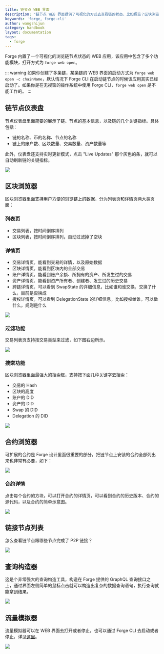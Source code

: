```yaml
---
title: 链节点 WEB 界面
description: '链节点 WEB 界面提供了可视化的方式去查看链的状态，比如概览？区块浏览器？查询构造器？合约浏览器？'
keywords: 'forge, forge-cli'
author: wangshijun
category: handbook
layout: documentation
tags:
  - forge
---
```


Forge 内置了一个可视化的浏览链节点状态的 WEB 应用，该应用中包含了多个功能模块，打开方式为 `forge web open`。

::: warning
如果你创建了多条链，某条链的 WEB 界面的启动方式为 `forge web open -c chainName`，默认情况下 Forge CLI 在启动链节点的时候该应用其实已经启动了。如果你是在无视窗的操作系统中使用 Forge CLI，`forge web open` 是不能工作的。
:::

## 链节点仪表盘

节点仪表盘里面简要的展示了链、节点的基本信息，以及链的几个关键指标。具体包括：

- 链的名称、币的名称、节点的名称
- 链上的账户数、区块数量、交易数量、资产数量等

此外，仪表盘还支持实时更新模式，点击 "Live Updates" 那个灰色的条，就可以自动刷新链的关键指标。

![](./images/dashboard.png)

## 区块浏览器

区块浏览器里面支持用户方便的浏览链上的数据，分为列表页和详情页两大类页面：

### 列表页

- 交易列表，按时间倒序排列
- 区块列表，按时间倒序排列，自动过滤掉了空块

### 详情页

- 交易详情页，能看到交易的详情，以及原始数据
- 区块详情页，能看到区块内的全部交易
- 账户详情页，能看到账户余额、所拥有的资产、所发生过的交易
- 资产详情页，能看到资产所有者、创建者、发生过的历史交易
- 跨链详情页，可以看到 SwapState 的详细信息，比如谁和谁交换，交换了什么，目前是否换成
- 授权详情页，可以看到 DelegationState 的详细信息，比如授权给谁，可以做什么，规则是什么

![](./images/txs.png)

### 过滤功能

交易列表页支持按交易类型来过滤，如下图右边所示。

![](./images/filter.png)

### 搜索功能

区块浏览器里面最强大的搜索框，支持按下面几种关键字去搜索：

- 交易的 Hash
- 区块的高度
- 账户的 DID
- 资产的 DID
- Swap 的 DID
- Delegation 的 DID

![](./images/search.png)

## 合约浏览器

可扩展的合约是 Forge 设计里面很重要的部分，把链节点上安装的合约全部列出来也非常有必要，如下：

![](./images/protocols.png)

### 合约详情

点击每个合约的方块，可以打开合约的详情页，可以看到合约的历史版本、合约的源代码，以及合约的简单示意图。

![](./images/protocol.png)

## 链接节点列表

怎么查看链节点跟哪些节点完成了 P2P 链接？

![](./images/peers.png)

## 查询构造器

这是个非常强大的查询构造工具，构造在 Forge 提供的 GraphQL 查询接口之上，通过界面左侧简单的鼠标点击就可以构造出复杂的数据查询语句，执行查询就能拿到结果。

![](./images/query.png)

## 流量模拟器

流量模拟器可以在 WEB 界面去打开或者停止，也可以通过 Forge CLI 去启动或者停止，详见[这里](../simulator)。

![](./images/simulator.png)

